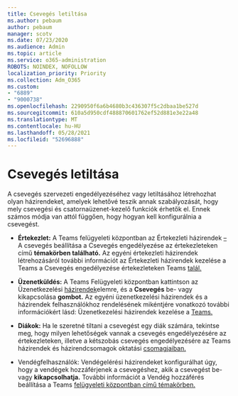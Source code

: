 ```yaml
---
title: Csevegés letiltása
ms.author: pebaum
author: pebaum
manager: scotv
ms.date: 07/23/2020
ms.audience: Admin
ms.topic: article
ms.service: o365-administration
ROBOTS: NOINDEX, NOFOLLOW
localization_priority: Priority
ms.collection: Adm_O365
ms.custom:
- "6889"
- "9000738"
ms.openlocfilehash: 2290950f6a6b4680b3c436307f5c2dbaa1be527d
ms.sourcegitcommit: 610a5d950cdf488870601762ef52d881e3e22a48
ms.translationtype: MT
ms.contentlocale: hu-HU
ms.lasthandoff: 05/28/2021
ms.locfileid: "52696888"
---
```

# <a name="disable-chat"></a>Csevegés letiltása

A csevegés szervezeti engedélyezéséhez vagy letiltásához létrehozhat olyan házirendeket, amelyek lehetővé teszik annak szabályozását, hogy mely csevegési és csatornaüzenet-kezelő funkciók érhetők el. Ennek számos módja van attól függően, hogy hogyan kell konfigurálnia a csevegést.

- **Értekezlet:** A Teams felügyeleti központban az Értekezleti házirendek [–](https://admin.teams.microsoft.com/) A csevegés beállítása a Csevegés engedélyezése az értekezleteken című **témakörben található.** Az egyéni értekezleti házirendek [](/microsoftteams/meeting-policies-in-teams) létrehozásáról további információt az Értekezleti házirendek kezelése a Teams a Csevegés engedélyezése értekezleteken Teams [talál.](/microsoftteams/meeting-policies-in-teams#allow-chat-in-meetings)

- **Üzenetküldés:** A Teams Felügyeleti központban kattintson az Üzenetkezelési [házirendek](https://admin.teams.microsoft.com/)elemre, és a **Csevegés** be- vagy kikapcsolása **gombot.** Az egyéni üzenetkezelési házirendek és a házirendek felhasználókhoz rendelésének mikéntjére vonatkozó további információkért lásd: Üzenetkezelési házirendek kezelése a [Teams.](/microsoftteams/messaging-policies-in-teams)

- **Diákok:** Ha le szeretné tiltani a csevegést egy diák számára, tekintse meg, hogy milyen lehetőségek vannak a csevegés engedélyezésére az értekezleteken, illetve a kétszobás csevegés engedélyezésére az Teams házirendek és házirendcsomagok oktatási [csomagjaiban.](/microsoftteams/policy-packages-edu)

- Vendégfelhasználók: Vendégelérési házirendeket konfigurálhat úgy, hogy a vendégek hozzáférjenek a csevegéshez, akik a csevegést be- vagy **kikapcsolhatja.** További információt a Vendég hozzáférés beállítása a Teams [felügyeleti központban című témakörben.](/microsoftteams/set-up-guests#configure-guest-access-in-the-teams-admin-center)




